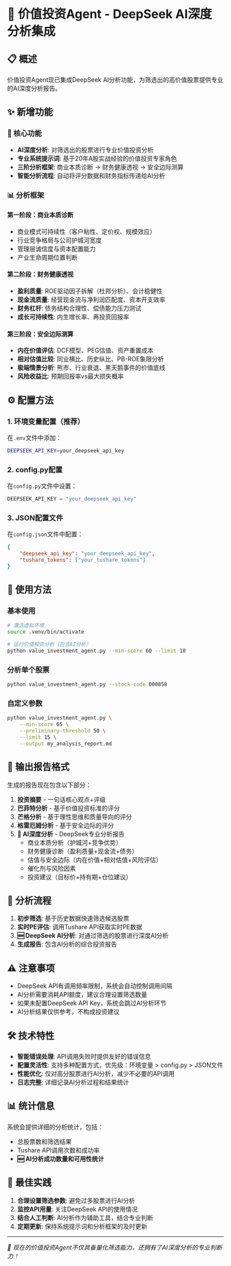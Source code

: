 # 🤖 价值投资Agent - DeepSeek AI深度分析集成

## 📋 概述

价值投资Agent现已集成DeepSeek AI分析功能，为筛选出的高价值股票提供专业的AI深度分析报告。

## ✨ 新增功能

### 🔧 核心功能
- **AI深度分析**: 对筛选出的股票进行专业价值投资分析
- **专业系统提示词**: 基于20年A股实战经验的价值投资专家角色
- **三阶分析框架**: 商业本质诊断 → 财务健康透视 → 安全边际测算
- **智能分析流程**: 自动将评分数据和财务指标传递给AI分析

### 📊 分析框架

#### 第一阶段：商业本质诊断
- 商业模式可持续性（客户粘性、定价权、规模效应）
- 行业竞争格局与公司护城河宽度
- 管理层诚信度与资本配置能力
- 产业生命周期位置判断

#### 第二阶段：财务健康透视
- **盈利质量**: ROE驱动因子拆解（杜邦分析）、会计稳健性
- **现金流质量**: 经营现金流与净利润匹配度、资本开支效率
- **财务杠杆**: 债务结构合理性、偿债能力压力测试
- **成长可持续性**: 内生增长率、再投资回报率

#### 第三阶段：安全边际测算
- **内在价值评估**: DCF模型、PEG估值、资产重置成本
- **相对估值比较**: 同业横比、历史纵比、PB-ROE象限分析
- **极端情景分析**: 熊市、行业衰退、黑天鹅事件的价值底线
- **风险收益比**: 预期回报率vs最大损失概率

## ⚙️ 配置方法

### 1. 环境变量配置（推荐）

在`.env`文件中添加：
```bash
DEEPSEEK_API_KEY=your_deepseek_api_key
```

### 2. config.py配置

在`config.py`文件中设置：
```python
DEEPSEEK_API_KEY = "your_deepseek_api_key"
```

### 3. JSON配置文件

在`config.json`文件中配置：
```json
{
    "deepseek_api_key": "your_deepseek_api_key",
    "tushare_tokens": ["your_tushare_tokens"]
}
```

## 🚀 使用方法

### 基本使用
```bash
# 激活虚拟环境
source .venv/bin/activate

# 运行价值投资分析（包含AI分析）
python value_investment_agent.py --min-score 60 --limit 10
```

### 分析单个股票
```bash
python value_investment_agent.py --stock-code 000858
```

### 自定义参数
```bash
python value_investment_agent.py \
    --min-score 65 \
    --preliminary-threshold 50 \
    --limit 15 \
    --output my_analysis_report.md
```

## 📝 输出报告格式

生成的报告现在包含以下部分：

1. **投资摘要** - 一句话核心观点+评级
2. **巴菲特分析** - 基于价值投资标准的评分
3. **芒格分析** - 基于理性思维和质量导向的评分
4. **格雷厄姆分析** - 基于安全边际的评分
5. **🤖 AI深度分析** - DeepSeek专业分析报告
   - 商业本质分析（护城河+竞争优势）
   - 财务健康诊断（盈利质量+现金流+债务）
   - 估值与安全边际（内在价值+相对估值+风险评估）
   - 催化剂与风险因素
   - 投资建议（目标价+持有期+仓位建议）

## 🔄 分析流程

1. **初步筛选**: 基于历史数据快速筛选候选股票
2. **实时PE评估**: 调用Tushare API获取实时PE数据
3. **🆕 DeepSeek AI分析**: 对通过筛选的股票进行深度AI分析
4. **生成报告**: 包含AI分析的综合投资报告

## ⚠️ 注意事项

- DeepSeek API有调用频率限制，系统会自动控制调用间隔
- AI分析需要消耗API额度，建议合理设置筛选数量
- 如果未配置DeepSeek API Key，系统会跳过AI分析环节
- AI分析结果仅供参考，不构成投资建议

## 🛠️ 技术特性

- **智能错误处理**: API调用失败时提供友好的错误信息
- **配置灵活性**: 支持多种配置方式，优先级：环境变量 > config.py > JSON文件
- **性能优化**: 仅对高分股票进行AI分析，减少不必要的API调用
- **日志完整**: 详细记录AI分析过程和结果统计

## 📊 统计信息

系统会提供详细的分析统计，包括：
- 总股票数和筛选结果
- Tushare API调用次数和成功率
- **🆕 AI分析成功数量和可用性统计**

## 🎯 最佳实践

1. **合理设置筛选参数**: 避免过多股票进行AI分析
2. **监控API用量**: 关注DeepSeek API的使用情况
3. **结合人工判断**: AI分析作为辅助工具，结合专业判断
4. **定期更新**: 保持系统提示词和分析框架的及时更新

---

*🤖 现在的价值投资Agent不仅具备量化筛选能力，还拥有了AI深度分析的专业判断力！* 